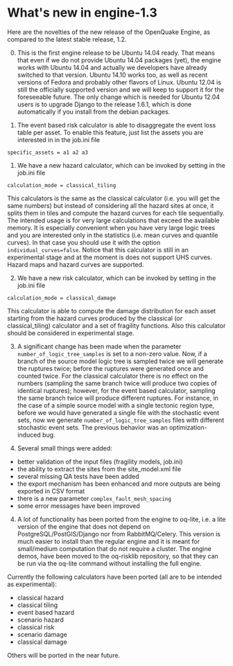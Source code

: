 What's new in engine-1.3
========================

Here are the novelties of the new release of the OpenQuake Engine, as compared to the latest stable release, 1.2.

0. This is the first engine release to be Ubuntu 14.04 ready. That means that even if we do not provide
Ubuntu 14.04 packages (yet), the engine works with Ubuntu 14.04 and actually we developers
have already switched to that version. Ubuntu 14.10 works too, as well as recent versions of Fedora
and probably other flavors of Linux. Ubuntu 12.04 is still the officially supported version and we will keep to support it for the foreseeable future. The only change which is needed for Ubuntu 12.04 users is to upgrade Django to the release 1.6.1, which is done automatically if you install from the debian packages.

0. The event based risk calculator is able to disaggregate the event loss table per asset.
To enable this feature, just list the assets you are interested in in the job.ini file

  `specific_assets = a1 a2 a3`

1. We have a new hazard calculator, which can be invoked by setting in the job.ini file

  `calculation_mode = classical_tiling`

  This calculators is the same as the classical calculator (i.e. you will get the same numbers) but
  instead of considering all the hazard sites at once, it splits them in tiles and compute the
  hazard curves for each tile sequentially. The intended usage is for very large calculations
  that exceed the available memory. It is especially convenient when you have very large logic trees
  and you are interested only in the statistics (i.e. mean curves and quantile curves). In that case
  you should use it with the option `individual_curves=false`. Notice that this calculator is still in
  an experimental stage and at the moment is does not support UHS curves. Hazard maps and hazard curves
  are supported.

2. We have a new risk calculator, which can be invoked by setting in the job.ini file

  `calculation_mode = classical_damage`

  This calculator is able to compute the damage distribution for each asset starting from the hazard
  curves produced by the classical (or classical_tiling) calculator and a set of fragility functions.
  Also this calculator should be considered in experimental stage.

3. A significant change has been made when the parameter `number_of_logic_tree_samples` is set to a
non-zero value. Now, if a branch of the source model logic tree is sampled twice we will generate the ruptures twice; before the ruptures were generated once and counted twice. For the classical calculator there is no effect on the numbers (sampling the same branch twice will produce two copies of identical ruptures); however, for the event based calculator, sampling the same branch twice will produce different ruptures. For instance, in the case of a simple source model with a single tectonic region type, before we would have generated a single file with the stochastic event sets, now we generate `number_of_logic_tree_samples`  files with different stochastic event sets. The previous behavior was an optimization-induced bug.

4. Several small things were added:

  - better validation of the input files (fragility models, job.ini)
  - the ability to extract the sites from the site_model.xml file
  - several missing QA tests have been added
  - the export mechanism has been enhanced and more outputs are being exported in CSV format
  - there is a new parameter `complex_fault_mesh_spacing`
  - some error messages have been improved

4. A lot of functionality has been ported from the engine to oq-lite, i.e. a lite version of the engine
that does not depend on PostgreSQL/PostGIS/Django nor from RabbitMQ/Celery. This version is much easier to install than the regular engine and it is meant for small/medium computation that do not require a cluster. The engine demos, have been moved to the oq-risklib repository, so that they can be run via the oq-lite command without installing the full engine.

Currently the following calculators have been ported (all are to be intended as experimental):

- classical hazard
- classical tiling
- event based hazard
- scenario hazard
- classical risk
- scenario damage
- classical damage

Others will be ported in the near future.